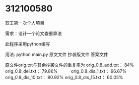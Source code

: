 # 312100580

软工第一次个人项目

需求：设计一个论文查重算法

此程序采用python编写

用法: python main.py 原文文件 抄袭版文件 答案文件


原文件orig.txt与其余抄袭文件的重复率为
orig_0.8_add.txt：	84%  
orig_0.8_del.txt：	79.86%          
orig_0.8_dis_1.txt：	96.67%
orig_0.8_dis_10.txt： 80.92%
orig_0.8_dis_15.txt：	60.05%

